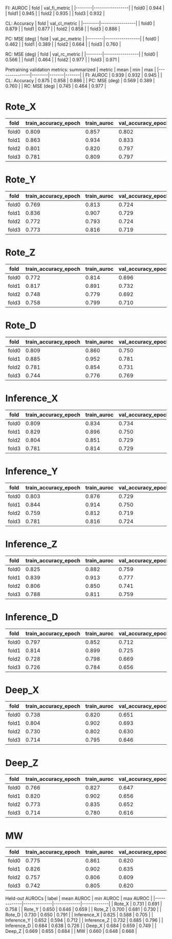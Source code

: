 

FI: AUROC
| fold   |   val_fi_metric |
|--------|-----------------|
| fold0  |           0.944 |
| fold1  |           0.945 |
| fold2  |           0.935 |
| fold3  |           0.932 |

CL: Accuracy
| fold   |   val_cl_metric |
|--------|-----------------|
| fold0  |           0.879 |
| fold1  |           0.877 |
| fold2  |           0.858 |
| fold3  |           0.886 |

PC: MSE (deg)
| fold   |   val_pc_metric |
|--------|-----------------|
| fold0  |           0.462 |
| fold1  |           0.389 |
| fold2  |           0.664 |
| fold3  |           0.760 |

RC: MSE (deg)
| fold   |   val_rc_metric |
|--------|-----------------|
| fold0  |           0.566 |
| fold1  |           0.464 |
| fold2  |           0.977 |
| fold3  |           0.971 |

Pretraining validation metrics: summarized
| metric        |   mean |   min |   max |
|---------------|--------|-------|-------|
| FI: AUROC     |  0.939 | 0.932 | 0.945 |
| CL: Accuracy  |  0.875 | 0.858 | 0.886 |
| PC: MSE (deg) |  0.569 | 0.389 | 0.760 |
| RC: MSE (deg) |  0.745 | 0.464 | 0.977 |

# Rote_X



| fold   |   train_accuracy_epoch |   train_auroc |   val_accuracy_epoch |   val_auroc |
|--------|------------------------|---------------|----------------------|-------------|
| fold0  |                  0.809 |         0.857 |                0.802 |       0.758 |
| fold1  |                  0.863 |         0.934 |                0.833 |       0.755 |
| fold2  |                  0.801 |         0.820 |                0.797 |       0.691 |
| fold3  |                  0.781 |         0.809 |                0.797 |       0.722 |

# Rote_Y



| fold   |   train_accuracy_epoch |   train_auroc |   val_accuracy_epoch |   val_auroc |
|--------|------------------------|---------------|----------------------|-------------|
| fold0  |                  0.769 |         0.813 |                0.724 |       0.648 |
| fold1  |                  0.836 |         0.907 |                0.729 |       0.659 |
| fold2  |                  0.772 |         0.793 |                0.724 |       0.646 |
| fold3  |                  0.773 |         0.816 |                0.719 |       0.647 |

# Rote_Z



| fold   |   train_accuracy_epoch |   train_auroc |   val_accuracy_epoch |   val_auroc |
|--------|------------------------|---------------|----------------------|-------------|
| fold0  |                  0.772 |         0.814 |                0.696 |       0.694 |
| fold1  |                  0.817 |         0.891 |                0.732 |       0.730 |
| fold2  |                  0.748 |         0.779 |                0.692 |       0.697 |
| fold3  |                  0.758 |         0.799 |                0.710 |       0.681 |

# Rote_D



| fold   |   train_accuracy_epoch |   train_auroc |   val_accuracy_epoch |   val_auroc |
|--------|------------------------|---------------|----------------------|-------------|
| fold0  |                  0.809 |         0.860 |                0.750 |       0.650 |
| fold1  |                  0.885 |         0.952 |                0.781 |       0.791 |
| fold2  |                  0.781 |         0.854 |                0.731 |       0.727 |
| fold3  |                  0.744 |         0.776 |                0.769 |       0.752 |

# Inference_X



| fold   |   train_accuracy_epoch |   train_auroc |   val_accuracy_epoch |   val_auroc |
|--------|------------------------|---------------|----------------------|-------------|
| fold0  |                  0.809 |         0.834 |                0.734 |       0.588 |
| fold1  |                  0.829 |         0.896 |                0.750 |       0.705 |
| fold2  |                  0.804 |         0.851 |                0.729 |       0.595 |
| fold3  |                  0.781 |         0.814 |                0.729 |       0.614 |

# Inference_Y



| fold   |   train_accuracy_epoch |   train_auroc |   val_accuracy_epoch |   val_auroc |
|--------|------------------------|---------------|----------------------|-------------|
| fold0  |                  0.803 |         0.876 |                0.729 |       0.661 |
| fold1  |                  0.844 |         0.914 |                0.750 |       0.712 |
| fold2  |                  0.759 |         0.812 |                0.719 |       0.640 |
| fold3  |                  0.781 |         0.816 |                0.724 |       0.594 |

# Inference_Z



| fold   |   train_accuracy_epoch |   train_auroc |   val_accuracy_epoch |   val_auroc |
|--------|------------------------|---------------|----------------------|-------------|
| fold0  |                  0.825 |         0.882 |                0.759 |       0.733 |
| fold1  |                  0.839 |         0.913 |                0.777 |       0.796 |
| fold2  |                  0.806 |         0.850 |                0.741 |       0.717 |
| fold3  |                  0.788 |         0.811 |                0.759 |       0.685 |

# Inference_D



| fold   |   train_accuracy_epoch |   train_auroc |   val_accuracy_epoch |   val_auroc |
|--------|------------------------|---------------|----------------------|-------------|
| fold0  |                  0.797 |         0.852 |                0.712 |       0.716 |
| fold1  |                  0.814 |         0.899 |                0.725 |       0.726 |
| fold2  |                  0.728 |         0.798 |                0.669 |       0.638 |
| fold3  |                  0.726 |         0.784 |                0.656 |       0.654 |

# Deep_X



| fold   |   train_accuracy_epoch |   train_auroc |   val_accuracy_epoch |   val_auroc |
|--------|------------------------|---------------|----------------------|-------------|
| fold0  |                  0.738 |         0.820 |                0.651 |       0.659 |
| fold1  |                  0.804 |         0.902 |                0.693 |       0.749 |
| fold2  |                  0.730 |         0.802 |                0.630 |       0.661 |
| fold3  |                  0.714 |         0.795 |                0.646 |       0.669 |

# Deep_Z



| fold   |   train_accuracy_epoch |   train_auroc |   val_accuracy_epoch |   val_auroc |
|--------|------------------------|---------------|----------------------|-------------|
| fold0  |                  0.766 |         0.827 |                0.647 |       0.655 |
| fold1  |                  0.820 |         0.902 |                0.656 |       0.684 |
| fold2  |                  0.773 |         0.835 |                0.652 |       0.671 |
| fold3  |                  0.714 |         0.780 |                0.616 |       0.667 |

# MW



| fold   |   train_accuracy_epoch |   train_auroc |   val_accuracy_epoch |   val_auroc |
|--------|------------------------|---------------|----------------------|-------------|
| fold0  |                  0.775 |         0.861 |                0.620 |       0.648 |
| fold1  |                  0.826 |         0.902 |                0.635 |       0.668 |
| fold2  |                  0.757 |         0.806 |                0.609 |       0.662 |
| fold3  |                  0.742 |         0.805 |                0.620 |       0.661 |

Held-out AUROCs
| label       |   mean AUROC |   min AUROC |   max AUROC |
|-------------|--------------|-------------|-------------|
| Rote_X      |        0.731 |       0.691 |       0.758 |
| Rote_Y      |        0.650 |       0.646 |       0.659 |
| Rote_Z      |        0.700 |       0.681 |       0.730 |
| Rote_D      |        0.730 |       0.650 |       0.791 |
| Inference_X |        0.625 |       0.588 |       0.705 |
| Inference_Y |        0.652 |       0.594 |       0.712 |
| Inference_Z |        0.732 |       0.685 |       0.796 |
| Inference_D |        0.684 |       0.638 |       0.726 |
| Deep_X      |        0.684 |       0.659 |       0.749 |
| Deep_Z      |        0.669 |       0.655 |       0.684 |
| MW          |        0.660 |       0.648 |       0.668 |